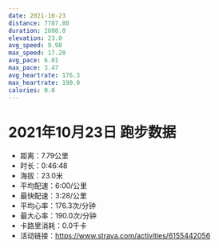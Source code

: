 ```yaml
---
date: 2021-10-23
distance: 7787.80
duration: 2808.0
elevation: 23.0
avg_speed: 9.98
max_speed: 17.28
avg_pace: 6.01
max_pace: 3.47
avg_heartrate: 176.3
max_heartrate: 190.0
calories: 0.0
---
```


# 2021年10月23日 跑步数据

- 距离：7.79公里
- 时长：0:46:48
- 海拔：23.0米
- 平均配速：6:00/公里
- 最快配速：3:28/公里
- 平均心率：176.3次/分钟
- 最大心率：190.0次/分钟
- 卡路里消耗：0.0千卡
- 活动链接：https://www.strava.com/activities/6155442056
